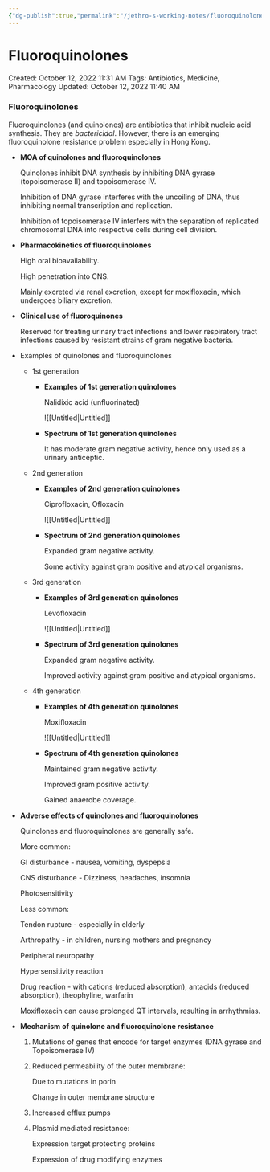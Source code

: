 ```yaml
---
{"dg-publish":true,"permalink":"/jethro-s-working-notes/fluoroquinolones/","dgPassFrontmatter":true}
---
```



# Fluoroquinolones

Created: October 12, 2022 11:31 AM
Tags: Antibiotics, Medicine, Pharmacology
Updated: October 12, 2022 11:40 AM

### Fluoroquinolones

Fluoroquinolones (and quinolones) are antibiotics that inhibit nucleic acid synthesis. They are *bactericidal*. However, there is an emerging fluoroquinolone resistance problem especially in Hong Kong.

- **MOA of quinolones and fluoroquinolones**
    
    Quinolones inhibit DNA synthesis by inhibiting DNA gyrase (topoisomerase II) and topoisomerase IV.
    
    Inhibition of DNA gyrase interferes with the uncoiling of DNA, thus inhibiting normal transcription and replication.
    
    Inhibition of topoisomerase IV interfers with the separation of replicated chromosomal DNA into respective cells during cell division.
    
- **Pharmacokinetics of fluoroquinolones**
    
    High oral bioavailability.
    
    High penetration into CNS.
    
    Mainly excreted via renal excretion, except for moxifloxacin, which undergoes biliary excretion.
    
- **Clinical use of fluoroquinones**
    
    Reserved for treating urinary tract infections and lower respiratory tract infections caused by resistant strains of gram negative bacteria.
    
- Examples of quinolones and fluoroquinolones
    - 1st generation
        - **Examples of 1st generation quinolones**
            
            Nalidixic acid (unfluorinated)
            
            ![[Untitled\|Untitled]]
            
        - **Spectrum of 1st generation quinolones**
            
            It has moderate gram negative activity, hence only used as a urinary anticeptic.
            
    - 2nd generation
        - **Examples of 2nd generation quinolones**
            
            Ciprofloxacin, Ofloxacin
            
            ![[Untitled\|Untitled]]
            
        - **Spectrum of 2nd generation quinolones**
            
            Expanded gram negative activity.
            
            Some activity against gram positive and atypical organisms.
            
    - 3rd generation
        - **Examples of 3rd generation quinolones**
            
            Levofloxacin
            
            ![[Untitled\|Untitled]]
            
        - **Spectrum of 3rd generation quinolones**
            
            Expanded gram negative activity.
            
            Improved activity against gram positive and atypical organisms.
            
    - 4th generation
        - **Examples of 4th generation quinolones**
            
            Moxifloxacin
            
            ![[Untitled\|Untitled]]
            
        - **Spectrum of 4th generation quinolones**
            
            Maintained gram negative activity.
            
            Improved gram positive activity.
            
            Gained anaerobe coverage.
            
- **Adverse effects of quinolones and fluoroquinolones**
    
    Quinolones and fluoroquinolones are generally safe.
    
    More common:
    
    GI disturbance - nausea, vomiting, dyspepsia
    
    CNS disturbance - Dizziness, headaches, insomnia
    
    Photosensitivity
    
    Less common:
    
    Tendon rupture - especially in elderly
    
    Arthropathy - in children, nursing mothers and pregnancy
    
    Peripheral neuropathy
    
    Hypersensitivity reaction
    
    Drug reaction - with cations (reduced absorption), antacids (reduced absorption), theophyline, warfarin
    
    Moxifloxacin can cause prolonged QT intervals, resulting in arrhythmias.
    
- **Mechanism of quinolone and fluoroquinolone resistance**
    1. Mutations of genes that encode for target enzymes (DNA gyrase and Topoisomerase IV)
    2. Reduced permeability of the outer membrane:
        
        Due to mutations in porin
        
        Change in outer membrane structure
        
    3. Increased efflux pumps
    4. Plasmid mediated resistance:
        
        Expression target protecting proteins
        
        Expression of drug modifying enzymes